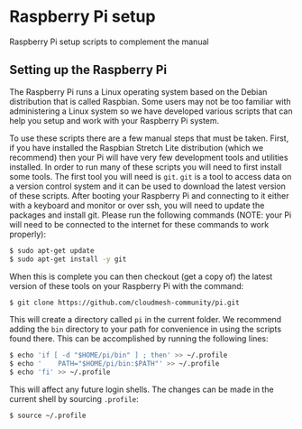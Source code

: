 # Raspberry Pi setup

Raspberry Pi setup scripts to complement the manual

## Setting up the Raspberry Pi

The Raspberry Pi runs a Linux operating system based on the Debian distribution
that is called Raspbian. Some users may not be too familiar with administering a
Linux system so we have developed various scripts that can help you setup and
work with your Raspberry Pi system.

To use these scripts there are a few manual steps that must be taken. First, if
you have installed the Raspbian Stretch Lite distribution (which we recommend)
then your Pi will have very few development tools and utilities installed. In
order to run many of these scripts you will need to first install some tools.
The first tool you will need is `git`. `git` is a tool to access data on a
version control system and it can be used to download the latest version of
these scripts. After booting your Raspberry Pi and connecting to it either with
a keyboard and monitor or over ssh, you will need to update the packages and
install git. Please run the following commands (NOTE: your Pi will need to be
connected to the internet for these commands to work properly):

```bash
$ sudo apt-get update
$ sudo apt-get install -y git
```

When this is complete you can then checkout (get a copy of) the latest version
of these tools on your Raspberry Pi with the command:

```bash
$ git clone https://github.com/cloudmesh-community/pi.git
```

This will create a directory called `pi` in the current folder. We recommend
adding the `bin` directory to your path for convenience in using the scripts
found there. This can be accomplished by running the following lines:

```bash
$ echo 'if [ -d "$HOME/pi/bin" ] ; then' >> ~/.profile
$ echo '    PATH="$HOME/pi/bin:$PATH"' >> ~/.profile
$ echo 'fi' >> ~/.profile
```

This will affect any future login shells. The changes can be made in the current
shell by sourcing `.profile`:

```bash
$ source ~/.profile
```
